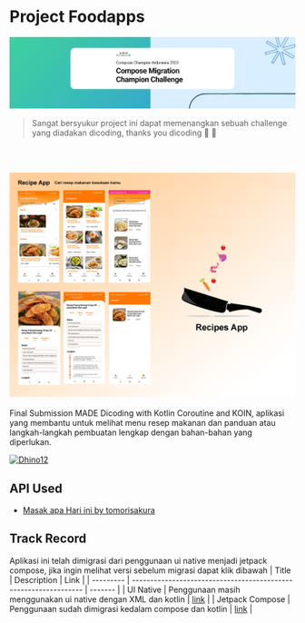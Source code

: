 # Project Foodapps
[![Winner](./img/compose_challange.jpg)](https://www.dicoding.com/blog/selamat-kepada-pemenang-compose-migration-champion-challenge-2023/)
> Sangat bersyukur project ini dapat memenangkan sebuah challenge yang diadakan dicoding, thanks you dicoding 🙌 🤞

<br><br>

![](./img/Recipes%20App.png) <br><br>
Final Submission MADE Dicoding with Kotlin Coroutine and KOIN, aplikasi yang membantu untuk melihat menu resep makanan dan panduan atau langkah-langkah pembuatan lengkap dengan bahan-bahan yang diperlukan.

[![Dhino12](https://circleci.com/gh/Dhino12/project_foodapps.svg?style=shield)](https://app.circleci.com/pipelines/github/Dhino12/project_foodapps)

## API Used
* [Masak apa Hari ini by tomorisakura](https://github.com/Dhino12/unofficial-masakapahariini-api)

## Track Record
Aplikasi ini telah dimigrasi dari penggunaan ui native menjadi jetpack compose, jika ingin melihat versi sebelum migrasi dapat klik dibawah
| Title     | Description                                                      | Link    |
| --------- | ---------------------------------------------------------------- | ------- | 
| UI Native | Penggunaan masih menggunakan ui native dengan XML dan kotlin     | [link](https://github.com/Dhino12/project_foodapps/tree/4cc59c5ef79c8ccadbb3277f6c08d0c1fa0c7e0e) |
| Jetpack Compose | Penggunaan sudah dimigrasi kedalam compose dan kotlin      | [link](https://github.com/Dhino12/project_foodapps) |

[//]: # (## Dependencies Used :)

[//]: # ([//]: # &#40;* [Jetpack Navigation]&#40;https://developer.android.com/guide/navigation/navigation-getting-started&#41; &#41;)
[//]: # ([//]: # &#40;* [Recycler View]&#40;https://developer.android.com/jetpack/androidx/releases/recyclerview&#41;&#41;)
[//]: # (* [Timeline]&#40;https://github.com/vipulasri/Timeline-View&#41;)

[//]: # (* [Observable Scrollview]&#40;https://github.com/ksoichiro/Android-ObservableScrollView&#41;)

[//]: # (* [CardView]&#40;https://developer.android.com/jetpack/androidx/releases/cardview&#41;)

[//]: # (* [Material Component]&#40;https://material.io/develop/android/docs/getting-started&#41;)

[//]: # (* [ViewModel and LiveData]&#40;https://developer.android.com/jetpack/androidx/releases/lifecycle?hl=id&#41;)

[//]: # (* [JUnit 4]&#40;https://github.com/junit-team/junit4/wiki/Use-with-Gradle&#41;)

[//]: # (* [Glide]&#40;https://github.com/bumptech/glide&#41;)

[//]: # (* [Koin]&#40;https://github.com/InsertKoinIO/koin&#41;)

[//]: # (* [Koin ViewModel]&#40;https://insert-koin.io/docs/quickstart/android-viewmodel&#41;)

[//]: # (* [Koin Test]&#40;https://insert-koin.io/docs/quickstart/junit-test&#41;)

[//]: # (* [Mockito]&#40;https://github.com/mockito/mockito/wiki/Declaring-mockito-dependency&#41;)

[//]: # (* [Leak Canary]&#40;https://square.github.io/leakcanary/upgrading-to-leakcanary-2.0/&#41;)

[//]: # (* [Room]&#40;https://developer.android.com/jetpack/androidx/releases/room&#41;)

[//]: # (* [Retrofit]&#40;https://square.github.io/retrofit/#download&#41;)

[//]: # (* [Coroutine Flow]&#40;https://github.com/Kotlin/kotlinx.coroutines&#41;)

[//]: # (* [SQL Chiper]&#40;https://github.com/sqlcipher/android-database-sqlcipher&#41;)

[//]: # (* [Lottie Android]&#40;https://github.com/airbnb/lottie-android&#41;)